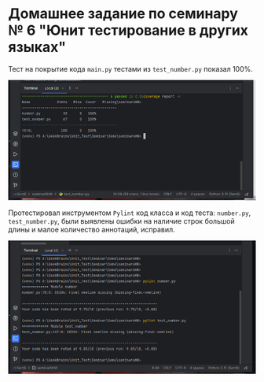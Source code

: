 # Домашнее задание по семинару № 6 "Юнит тестирование в других языках"

Тест на покрытие кода `main.py` тестами из `test_number.py` показал 100%.

![Coverage.png](Coverage.png)

Протестировал инструментом `Pylint` код класса и код теста: `number.py`, `test_number.py`, были выявлены ошибки на наличие строк большой длины и малое количество аннотаций, исправил.

![pylint.png](pylint.png)